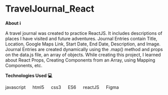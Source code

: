 # TravelJournal_React

**About ℹ️**

A travel journal was created to practice ReactJS. It includes descriptions of places I have visited and future adventures. Journal Entries contain Title, Location, Google Maps Link, Start Date, End Date, Description, and Image. Journal Entries are created dynamically using the .map() method and props on the data.js file, an array of objects. While creating this project, I learned about React Props, Creating Components from an Array, using Mapping Components, etc.



**Technologies Used 💻**

javascript   html5   css3   ES6   reactJS   Figma


